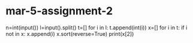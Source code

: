# mar-5-assignment-2
n=int(input())
l=input().split()
t=[]
for i in l:
    t.append(int(i))
x=[]
for i in t:
    if i not in x:
        x.append(i)
x.sort(reverse=True)
print(x[2])
